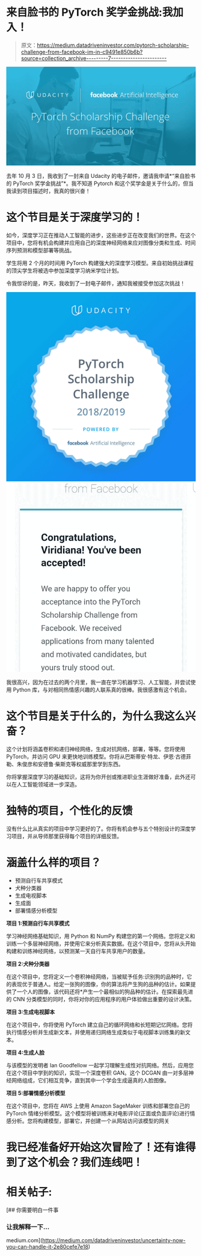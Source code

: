 # 来自脸书的 PyTorch 奖学金挑战:我加入！

> 原文：<https://medium.datadriveninvestor.com/pytorch-scholarship-challenge-from-facebook-im-in-c9491e850b6b?source=collection_archive---------7----------------------->

![](img/63910e5a907e09db09c858df2547ff56.png)

去年 10 月 3 日，我收到了一封来自 Udacity 的电子邮件，邀请我申请*“来自脸书的 PyTorch 奖学金挑战”*。我不知道 Pytorch 和这个奖学金是关于什么的，但当我读到项目描述时，我真的很兴奋！

# **这个节目是关于深度学习的！**

如今，深度学习正在推动人工智能的进步，这些进步正在改变我们的世界。在这个项目中，您将有机会构建并应用自己的深度神经网络来应对图像分类和生成、时间序列预测和模型部署等挑战。

学生将用 2 个月的时间用 PyTorch 构建强大的深度学习模型。来自初始挑战课程的顶尖学生将被选中参加深度学习纳米学位计划。

令我惊讶的是，昨天，我收到了一封电子邮件，通知我被接受参加这次挑战！

![](img/f5adfdd02a5bccac620389256f41e942.png)![](img/a6f3da244879f5eb21227511b4353596.png)

我很高兴，因为在过去的两个月里，我一直在学习机器学习、人工智能，并尝试使用 Python 库，与对相同热情感兴趣的人联系真的很棒。我很感激有这个机会。

# **这个节目是关于什么的，为什么我这么兴奋？**

这个计划将涵盖卷积和递归神经网络，生成对抗网络，部署，等等。您将使用 PyTorch，并访问 GPU 来更快地训练模型。你将从巴斯蒂安·特龙、伊恩·古德菲勒、朱俊彦和安德鲁·柴斯克等权威那里学到东西。

你将掌握深度学习的基础知识，这将为你开创或推进职业生涯做好准备，此外还可以在人工智能领域进一步深造。

# **独特的项目，个性化的反馈**

没有什么比从真实的项目中学习更好的了。你将有机会参与五个特别设计的深度学习项目，并从导师那里获得每个项目的详细反馈。

# **涵盖什么样的项目？**

*   预测自行车共享模式
*   犬种分类器
*   生成电视脚本
*   生成面
*   部署情感分析模型

**项目 1:预测自行车共享模式**

学习神经网络基础知识，用 Python 和 NumPy 构建您的第一个网络。您将定义和训练一个多层神经网络，并使用它来分析真实数据。在这个项目中，您将从头开始构建和训练神经网络，以预测某一天自行车共享用户的数量。

**项目 2:犬种分类器**

在这个项目中，您将定义一个卷积神经网络，当被赋予任务:识别狗的品种时，它的表现优于普通人。给定一张狗的图像，你的算法将产生狗的品种的估计。如果提供了一个人的图像，该代码还将*产生一个最相似的狗品种的估计。在探索最先进的 CNN 分类模型的同时，你将对你的应用程序的用户体验做出重要的设计决策。

**项目 3:生成电视脚本**

在这个项目中，你将使用 PyTorch 建立自己的循环网络和长短期记忆网络。您将执行情感分析并生成新文本，并使用递归网络生成类似于电视脚本训练集的新文本。

**项目 4:生成人脸**

与该模型的发明者 Ian Goodfellow 一起学习理解生成性对抗网络。然后，应用您在这个项目中学到的知识，实现一个深度卷积 GAN。这个 DCGAN 由一对多层神经网络组成，它们相互竞争，直到其中一个学会生成逼真的人脸图像。

**项目 5:部署情感分析模型**

在这个项目中，您将在 AWS 上使用 Amazon SageMaker 训练和部署您自己的 PyTorch 情绪分析模型。这个模型将被训练来对电影评论(正面或负面评论)进行情感分析。您将构建模型，部署它，并创建一个从网站访问该模型的网关

# 我已经准备好开始这次冒险了！还有谁得到了这个机会？我们连线吧！

# 相关帖子:

[](https://medium.com/datadriveninvestor/uncertainty-now-you-can-handle-it-2e80cefe7e18) [## 你需要明白一件事

### 让我解释一下…

medium.com](https://medium.com/datadriveninvestor/uncertainty-now-you-can-handle-it-2e80cefe7e18)